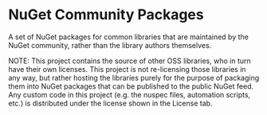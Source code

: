 # NuGet Community Packages

A set of NuGet packages for common libraries that are maintained by the NuGet community, rather than the library authors themselves.

NOTE: This project contains the source of other OSS libraries, who in turn have their own licenses. This project is not re-licensing those libraries in any way, but rather hosting the libraries purely for the purpose of packaging them into NuGet packages that can be published to the public NuGet feed. Any custom code in this project (e.g. the nuspec files, automation scripts, etc.) is distributed under the license shown in the License tab.
